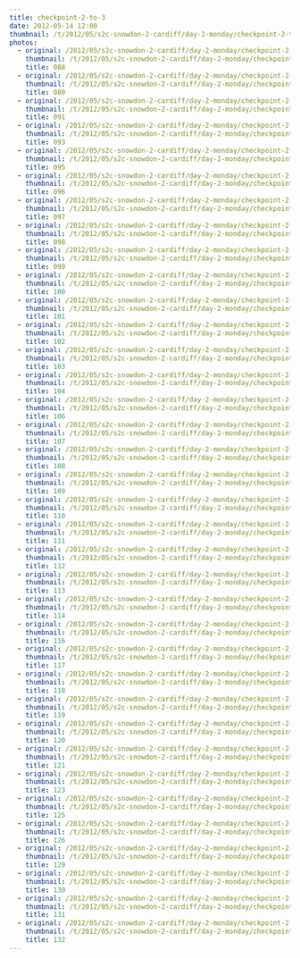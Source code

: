 ```yaml
---
title: checkpoint-2-to-3
date: 2012-05-14 12:00
thumbnail: /t/2012/05/s2c-snowdon-2-cardiff/day-2-monday/checkpoint-2-to-3/088.jpg
photos:
  - original: /2012/05/s2c-snowdon-2-cardiff/day-2-monday/checkpoint-2-to-3/088.jpg
    thumbnail: /t/2012/05/s2c-snowdon-2-cardiff/day-2-monday/checkpoint-2-to-3/088.jpg
    title: 088
  - original: /2012/05/s2c-snowdon-2-cardiff/day-2-monday/checkpoint-2-to-3/089.jpg
    thumbnail: /t/2012/05/s2c-snowdon-2-cardiff/day-2-monday/checkpoint-2-to-3/089.jpg
    title: 089
  - original: /2012/05/s2c-snowdon-2-cardiff/day-2-monday/checkpoint-2-to-3/091.jpg
    thumbnail: /t/2012/05/s2c-snowdon-2-cardiff/day-2-monday/checkpoint-2-to-3/091.jpg
    title: 091
  - original: /2012/05/s2c-snowdon-2-cardiff/day-2-monday/checkpoint-2-to-3/093.jpg
    thumbnail: /t/2012/05/s2c-snowdon-2-cardiff/day-2-monday/checkpoint-2-to-3/093.jpg
    title: 093
  - original: /2012/05/s2c-snowdon-2-cardiff/day-2-monday/checkpoint-2-to-3/095.jpg
    thumbnail: /t/2012/05/s2c-snowdon-2-cardiff/day-2-monday/checkpoint-2-to-3/095.jpg
    title: 095
  - original: /2012/05/s2c-snowdon-2-cardiff/day-2-monday/checkpoint-2-to-3/096.jpg
    thumbnail: /t/2012/05/s2c-snowdon-2-cardiff/day-2-monday/checkpoint-2-to-3/096.jpg
    title: 096
  - original: /2012/05/s2c-snowdon-2-cardiff/day-2-monday/checkpoint-2-to-3/097.jpg
    thumbnail: /t/2012/05/s2c-snowdon-2-cardiff/day-2-monday/checkpoint-2-to-3/097.jpg
    title: 097
  - original: /2012/05/s2c-snowdon-2-cardiff/day-2-monday/checkpoint-2-to-3/098.jpg
    thumbnail: /t/2012/05/s2c-snowdon-2-cardiff/day-2-monday/checkpoint-2-to-3/098.jpg
    title: 098
  - original: /2012/05/s2c-snowdon-2-cardiff/day-2-monday/checkpoint-2-to-3/099.jpg
    thumbnail: /t/2012/05/s2c-snowdon-2-cardiff/day-2-monday/checkpoint-2-to-3/099.jpg
    title: 099
  - original: /2012/05/s2c-snowdon-2-cardiff/day-2-monday/checkpoint-2-to-3/100.jpg
    thumbnail: /t/2012/05/s2c-snowdon-2-cardiff/day-2-monday/checkpoint-2-to-3/100.jpg
    title: 100
  - original: /2012/05/s2c-snowdon-2-cardiff/day-2-monday/checkpoint-2-to-3/101.jpg
    thumbnail: /t/2012/05/s2c-snowdon-2-cardiff/day-2-monday/checkpoint-2-to-3/101.jpg
    title: 101
  - original: /2012/05/s2c-snowdon-2-cardiff/day-2-monday/checkpoint-2-to-3/102.jpg
    thumbnail: /t/2012/05/s2c-snowdon-2-cardiff/day-2-monday/checkpoint-2-to-3/102.jpg
    title: 102
  - original: /2012/05/s2c-snowdon-2-cardiff/day-2-monday/checkpoint-2-to-3/103.jpg
    thumbnail: /t/2012/05/s2c-snowdon-2-cardiff/day-2-monday/checkpoint-2-to-3/103.jpg
    title: 103
  - original: /2012/05/s2c-snowdon-2-cardiff/day-2-monday/checkpoint-2-to-3/104.jpg
    thumbnail: /t/2012/05/s2c-snowdon-2-cardiff/day-2-monday/checkpoint-2-to-3/104.jpg
    title: 104
  - original: /2012/05/s2c-snowdon-2-cardiff/day-2-monday/checkpoint-2-to-3/106.jpg
    thumbnail: /t/2012/05/s2c-snowdon-2-cardiff/day-2-monday/checkpoint-2-to-3/106.jpg
    title: 106
  - original: /2012/05/s2c-snowdon-2-cardiff/day-2-monday/checkpoint-2-to-3/107.jpg
    thumbnail: /t/2012/05/s2c-snowdon-2-cardiff/day-2-monday/checkpoint-2-to-3/107.jpg
    title: 107
  - original: /2012/05/s2c-snowdon-2-cardiff/day-2-monday/checkpoint-2-to-3/108.jpg
    thumbnail: /t/2012/05/s2c-snowdon-2-cardiff/day-2-monday/checkpoint-2-to-3/108.jpg
    title: 108
  - original: /2012/05/s2c-snowdon-2-cardiff/day-2-monday/checkpoint-2-to-3/109.jpg
    thumbnail: /t/2012/05/s2c-snowdon-2-cardiff/day-2-monday/checkpoint-2-to-3/109.jpg
    title: 109
  - original: /2012/05/s2c-snowdon-2-cardiff/day-2-monday/checkpoint-2-to-3/110.jpg
    thumbnail: /t/2012/05/s2c-snowdon-2-cardiff/day-2-monday/checkpoint-2-to-3/110.jpg
    title: 110
  - original: /2012/05/s2c-snowdon-2-cardiff/day-2-monday/checkpoint-2-to-3/111.jpg
    thumbnail: /t/2012/05/s2c-snowdon-2-cardiff/day-2-monday/checkpoint-2-to-3/111.jpg
    title: 111
  - original: /2012/05/s2c-snowdon-2-cardiff/day-2-monday/checkpoint-2-to-3/112.jpg
    thumbnail: /t/2012/05/s2c-snowdon-2-cardiff/day-2-monday/checkpoint-2-to-3/112.jpg
    title: 112
  - original: /2012/05/s2c-snowdon-2-cardiff/day-2-monday/checkpoint-2-to-3/113.jpg
    thumbnail: /t/2012/05/s2c-snowdon-2-cardiff/day-2-monday/checkpoint-2-to-3/113.jpg
    title: 113
  - original: /2012/05/s2c-snowdon-2-cardiff/day-2-monday/checkpoint-2-to-3/114.jpg
    thumbnail: /t/2012/05/s2c-snowdon-2-cardiff/day-2-monday/checkpoint-2-to-3/114.jpg
    title: 114
  - original: /2012/05/s2c-snowdon-2-cardiff/day-2-monday/checkpoint-2-to-3/116.jpg
    thumbnail: /t/2012/05/s2c-snowdon-2-cardiff/day-2-monday/checkpoint-2-to-3/116.jpg
    title: 116
  - original: /2012/05/s2c-snowdon-2-cardiff/day-2-monday/checkpoint-2-to-3/117.jpg
    thumbnail: /t/2012/05/s2c-snowdon-2-cardiff/day-2-monday/checkpoint-2-to-3/117.jpg
    title: 117
  - original: /2012/05/s2c-snowdon-2-cardiff/day-2-monday/checkpoint-2-to-3/118.jpg
    thumbnail: /t/2012/05/s2c-snowdon-2-cardiff/day-2-monday/checkpoint-2-to-3/118.jpg
    title: 118
  - original: /2012/05/s2c-snowdon-2-cardiff/day-2-monday/checkpoint-2-to-3/119.jpg
    thumbnail: /t/2012/05/s2c-snowdon-2-cardiff/day-2-monday/checkpoint-2-to-3/119.jpg
    title: 119
  - original: /2012/05/s2c-snowdon-2-cardiff/day-2-monday/checkpoint-2-to-3/120.jpg
    thumbnail: /t/2012/05/s2c-snowdon-2-cardiff/day-2-monday/checkpoint-2-to-3/120.jpg
    title: 120
  - original: /2012/05/s2c-snowdon-2-cardiff/day-2-monday/checkpoint-2-to-3/121.jpg
    thumbnail: /t/2012/05/s2c-snowdon-2-cardiff/day-2-monday/checkpoint-2-to-3/121.jpg
    title: 121
  - original: /2012/05/s2c-snowdon-2-cardiff/day-2-monday/checkpoint-2-to-3/123.jpg
    thumbnail: /t/2012/05/s2c-snowdon-2-cardiff/day-2-monday/checkpoint-2-to-3/123.jpg
    title: 123
  - original: /2012/05/s2c-snowdon-2-cardiff/day-2-monday/checkpoint-2-to-3/125.jpg
    thumbnail: /t/2012/05/s2c-snowdon-2-cardiff/day-2-monday/checkpoint-2-to-3/125.jpg
    title: 125
  - original: /2012/05/s2c-snowdon-2-cardiff/day-2-monday/checkpoint-2-to-3/126.jpg
    thumbnail: /t/2012/05/s2c-snowdon-2-cardiff/day-2-monday/checkpoint-2-to-3/126.jpg
    title: 126
  - original: /2012/05/s2c-snowdon-2-cardiff/day-2-monday/checkpoint-2-to-3/129.jpg
    thumbnail: /t/2012/05/s2c-snowdon-2-cardiff/day-2-monday/checkpoint-2-to-3/129.jpg
    title: 129
  - original: /2012/05/s2c-snowdon-2-cardiff/day-2-monday/checkpoint-2-to-3/130.jpg
    thumbnail: /t/2012/05/s2c-snowdon-2-cardiff/day-2-monday/checkpoint-2-to-3/130.jpg
    title: 130
  - original: /2012/05/s2c-snowdon-2-cardiff/day-2-monday/checkpoint-2-to-3/131.jpg
    thumbnail: /t/2012/05/s2c-snowdon-2-cardiff/day-2-monday/checkpoint-2-to-3/131.jpg
    title: 131
  - original: /2012/05/s2c-snowdon-2-cardiff/day-2-monday/checkpoint-2-to-3/132.jpg
    thumbnail: /t/2012/05/s2c-snowdon-2-cardiff/day-2-monday/checkpoint-2-to-3/132.jpg
    title: 132
---
```

